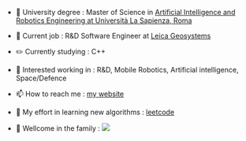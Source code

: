 - 📕 University degree : Master of Science in [Artificial Intelligence and Robotics Engineering at Università La Sapienza, Roma](https://corsidilaurea.uniroma1.it/en/corso/2021/30431/home)

- 💼 Current job                          : R&D Software Engineer at [Leica Geosystems](https://leica-geosystems.com/)

- ✏️ Currently studying                   : C++

- 👔 Interested working in                : R&D, Mobile Robotics, Artificial intelligence, Space/Defence

- 📫 How to reach me                      : [my website](https://micheleciciolla.github.io/)

- 🎃 My effort in learning new algorithms : [leetcode](https://leetcode.com/micheleciciolla/)

- 👋 Wellcome in the family               : ![](https://komarev.com/ghpvc/?username=your-github-username&color=yellow&style=flat)
